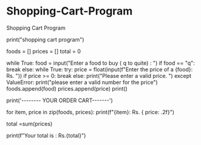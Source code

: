 # Shopping-Cart-Program
Shopping Cart Program 

print("shopping cart program")

foods = []
prices = []
total = 0

while True:
    food = input("Enter a food to buy ( q to quite) : ")
    if food == "q":
        break
    else:
        while True:
            try:
                price = float(input(f"Enter the price of a {food}: Rs. "))
                if price >= 0:
                    break
                else:
                    print("Please enter a valid price. ")
            except ValueError:
                print("please enter a valid number for the price")
        foods.append(food)
        prices.append(price)
print()

print('-------- YOUR ORDER CART-------')


for item, price in zip(foods, prices):
    print(f"{item}: Rs. { price: .2f}")

total =sum(prices)

print(f"Your total is : Rs.{total}")

